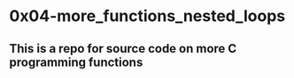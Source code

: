 # 0x04-more_functions_nested_loops
## This is a repo for source code on more C programming functions 

